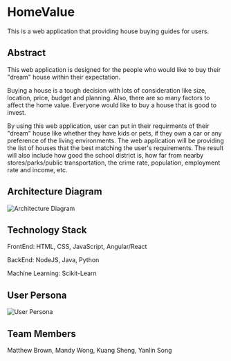 # HomeValue

This is a web application that providing house buying guides for users.   

## Abstract

This web application is designed for the people who would like to buy their "dream" house within their expectation. 

Buying a house is a tough decision with lots of consideration like size, location, price, budget and planning. Also, there are so many factors to affect the home value. Everyone would like to buy a house that is good to invest. 

By using this web application, user can put in their requirments of their "dream" house like whether they have kids or pets, if they own a car or any preference of the living environments. The web application will be providing the list of houses that the best matching the user's requirements. The result will also include how good the school district is, how far from nearby stores/parks/public transportation, the crime rate, population, employment rate and income, etc. 

## Architecture Diagram

![Architecture Diagram](https://github.com/SJSUFall2019-CMPE272/HomeValue/blob/master/architecture.png)

## Technology Stack

FrontEnd: HTML, CSS, JavaScript, Angular/React

BackEnd: NodeJS, Java, Python
  
Machine Learning: Scikit-Learn

## User Persona
![User Persona](https://github.com/SJSUFall2019-CMPE272/HomeValue/blob/master/user_persona.png)

## Team Members   

Matthew Brown, Mandy Wong, Kuang Sheng, Yanlin Song
